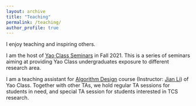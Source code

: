 ```yaml
---
layout: archive
title: "Teaching"
permalink: /teaching/
author_profile: true
---
```


I enjoy teaching and inspiring others. 

I am the host of [Yao Class Seminars](http://group.iiis.tsinghua.edu.cn/~seminar/]) in Fall 2021. This is a series of seminars aiming at providing Yao Class undergraduates exposure to different research area. 

I am a teaching assistant for [Algorithm Design](https://people.iiis.tsinghua.edu.cn/~jianli/courses/algo2021fall/course-algo2021.htm) course (Instructor: [Jian Li](https://people.iiis.tsinghua.edu.cn/~jianli/))  of Yao Class. Together with other TAs, we hold regular TA sessions for students in need, and special TA session for students interested in TCS research.  
